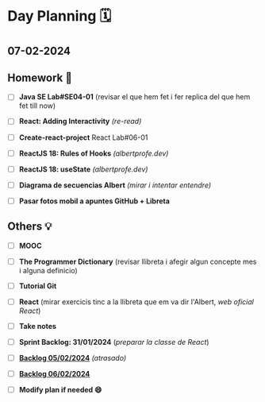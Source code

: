 # Day Planning :spiral_calendar:

## 07-02-2024

## Homework :pencil:

- [ ] **Java SE Lab#SE04-01** (revisar el que hem fet i fer replica del que hem fet till now)

- [ ] **React: Adding Interactivity** *(re-read)*

- [ ] **Create-react-project** React Lab#06-01

- [ ] **ReactJS 18: Rules of Hooks** *(albertprofe.dev)*

- [ ] **ReactJS 18: useState** *(albertprofe.dev)*

- [ ] **Diagrama de secuencias Albert** *(mirar i intentar entendre)*

- [ ] **Pasar fotos mobil a apuntes GitHub + Libreta**

## Others :bulb:

+ [ ] **MOOC**

+ [ ] **The Programmer Dictionary** (revisar llibreta i afegir algun concepte mes i alguna definicio)
- [ ] **Tutorial Git**

- [ ] **React** (mirar exercicis tinc a la llibreta que em va dir l'Albert, *web oficial React*)

- [ ] **Take notes**

- [ ] **Sprint Backlog: 31/01/2024** (*preparar la classe de React*)

- [ ] **<u>Backlog 05/02/2024</u>** *(atrasado)*

- [ ] **<u>Backlog 06/02/2024</u>**

- [ ] **Modify plan if needed :smile:**
